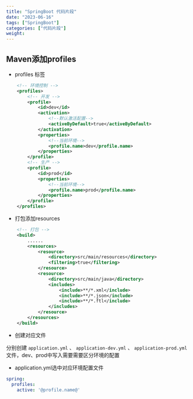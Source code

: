```yaml
---
title: "SpringBoot 代码片段"
date: "2023-06-16"
tags: ["SpringBoot"]
categories: ["代码片段"]
weight:
---
```


## Maven添加profiles

- profiles 标签

```xml
    <!-- 环境控制 -->
    <profiles>
        <!-- 开发 -->
        <profile>
            <id>dev</id>
            <activation>
                <!--默认激活配置-->
                <activeByDefault>true</activeByDefault>
            </activation>
            <properties>
                <!--当前环境-->
                <profile.name>dev</profile.name>
            </properties>
        </profile>
        <!-- 生产 -->
        <profile>
            <id>prod</id>
            <properties>
                <!--当前环境-->
                <profile.name>prod</profile.name>
            </properties>
        </profile>
    </profiles>
```

- 打包添加resources

```xml
    <!-- 打包 -->
    <build>
        ......
        <resources>
            <resource>
                <directory>src/main/resources</directory>
                <filtering>true</filtering>
            </resource>
            <resource>
                <directory>src/main/java</directory>
                <includes>
                    <include>**/*.xml</include>
                    <include>**/*.json</include>
                    <include>**/*.ftl</include>
                </includes>
            </resource>
        </resources>
    </build>
```

- 创建对应文件

分别创建 `application.yml` 、 `application-dev.yml` 、 `application-prod.yml` 文件，dev、prod中写入需要需要区分环境的配置

- application.yml选中对应环境配置文件

```yml
spring:
  profiles:
    active: '@profile.name@'
```
